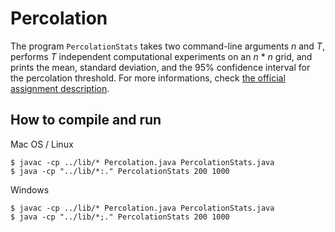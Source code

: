 # Percolation

The program `PercolationStats` takes two command-line arguments _n_ and _T_,
performs _T_ independent computational experiments on an _n_ * _n_ grid, and
prints the mean, standard deviation, and the 95% confidence interval for the
percolation threshold. For more informations, check [the official assignment
description][1].

## How to compile and run

Mac OS / Linux

    $ javac -cp ../lib/* Percolation.java PercolationStats.java
    $ java -cp "../lib/*:." PercolationStats 200 1000

Windows

    $ javac -cp ../lib/* Percolation.java PercolationStats.java
    $ java -cp "../lib/*;." PercolationStats 200 1000

[1]: http://coursera.cs.princeton.edu/algs4/assignments/percolation.html

